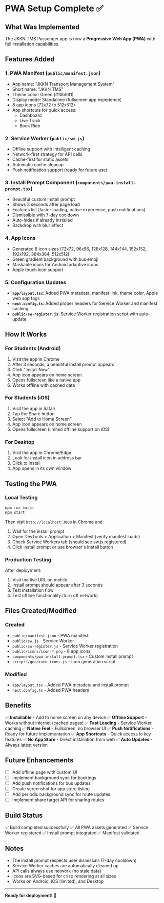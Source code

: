# PWA Setup Complete ✅

## What Was Implemented

The JKKN TMS Passenger app is now a **Progressive Web App (PWA)** with full installation capabilities.

## Features Added

### 1. PWA Manifest (`public/manifest.json`)
- App name: "JKKN Transport Management System"
- Short name: "JKKN TMS"
- Theme color: Green (#10b981)
- Display mode: Standalone (fullscreen app experience)
- 8 app icons (72x72 to 512x512)
- App shortcuts for quick access:
  - Dashboard
  - Live Track
  - Book Ride

### 2. Service Worker (`public/sw.js`)
- Offline support with intelligent caching
- Network-first strategy for API calls
- Cache-first for static assets
- Automatic cache cleanup
- Push notification support (ready for future use)

### 3. Install Prompt Component (`components/pwa-install-prompt.tsx`)
- Beautiful custom install prompt
- Shows 3 seconds after page load
- Features list (faster loading, native experience, push notifications)
- Dismissible with 7-day cooldown
- Auto-hides if already installed
- Backdrop with blur effect

### 4. App Icons
- Generated 8 icon sizes (72x72, 96x96, 128x128, 144x144, 152x152, 192x192, 384x384, 512x512)
- Green gradient background with bus emoji
- Maskable icons for Android adaptive icons
- Apple touch icon support

### 5. Configuration Updates
- **`app/layout.tsx`**: Added PWA metadata, manifest link, theme color, Apple web app tags
- **`next.config.ts`**: Added proper headers for Service Worker and manifest caching
- **`public/sw-register.js`**: Service Worker registration script with auto-update

## How It Works

### For Students (Android)
1. Visit the app in Chrome
2. After 3 seconds, a beautiful install prompt appears
3. Click "Install Now"
4. App icon appears on home screen
5. Opens fullscreen like a native app
6. Works offline with cached data

### For Students (iOS)
1. Visit the app in Safari
2. Tap the Share button
3. Select "Add to Home Screen"
4. App icon appears on home screen
5. Opens fullscreen (limited offline support on iOS)

### For Desktop
1. Visit the app in Chrome/Edge
2. Look for install icon in address bar
3. Click to install
4. App opens in its own window

## Testing the PWA

### Local Testing
```bash
npm run build
npm start
```

Then visit `http://localhost:3000` in Chrome and:
1. Wait for the install prompt
2. Open DevTools > Application > Manifest (verify manifest loads)
3. Check Service Workers tab (should see sw.js registered)
4. Click install prompt or use browser's install button

### Production Testing
After deployment:
1. Visit the live URL on mobile
2. Install prompt should appear after 3 seconds
3. Test installation flow
4. Test offline functionality (turn off network)

## Files Created/Modified

### Created
- `public/manifest.json` - PWA manifest
- `public/sw.js` - Service Worker
- `public/sw-register.js` - Service Worker registration
- `public/icons/icon-*.png` - 8 app icons
- `components/pwa-install-prompt.tsx` - Custom install prompt
- `scripts/generate-icons.js` - Icon generation script

### Modified
- `app/layout.tsx` - Added PWA metadata and install prompt
- `next.config.ts` - Added PWA headers

## Benefits

✅ **Installable** - Add to home screen on any device
✅ **Offline Support** - Works without internet (cached pages)
✅ **Fast Loading** - Service Worker caching
✅ **Native Feel** - Fullscreen, no browser UI
✅ **Push Notifications** - Ready for future implementation
✅ **App Shortcuts** - Quick access to key features
✅ **No App Store** - Direct installation from web
✅ **Auto Updates** - Always latest version

## Future Enhancements

- [ ] Add offline page with custom UI
- [ ] Implement background sync for bookings
- [ ] Add push notifications for bus updates
- [ ] Create screenshot for app store listing
- [ ] Add periodic background sync for route updates
- [ ] Implement share target API for sharing routes

## Build Status

✅ Build completed successfully
✅ All PWA assets generated
✅ Service Worker registered
✅ Install prompt integrated
✅ Manifest validated

## Notes

- The install prompt respects user dismissals (7-day cooldown)
- Service Worker caches are automatically cleaned up
- API calls always use network (no stale data)
- Icons are SVG-based for crisp rendering at all sizes
- Works on Android, iOS (limited), and Desktop

---

**Ready for deployment!** 🚀

